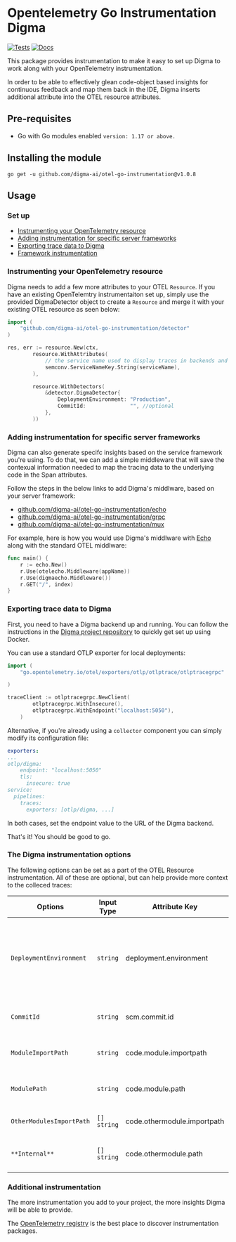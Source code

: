 # Opentelemetry Go Instrumentation Digma
[![Tests](https://github.com/digma-ai/otel-go-instrumentation/actions/workflows/ci.yaml/badge.svg)](https://github.com/digma-ai/otel-go-instrumentation/actions?query=workflow%3Abuild_and_test+branch%3Amain)
[![Docs](https://godoc.org/go.opentelemetry.io/contrib?status.svg)][goref-url]

This package provides instrumentation to make it easy to set up Digma to work along with your OpenTelemetry instrumentation.

In order to be able to effectively glean code-object based insights for continuous feedback and map them back in the IDE, Digma inserts additional attribute into the OTEL resource attributes. 

## Pre-requisites
*  Go with Go modules enabled  `version: 1.17 or above.`

## Installing the module
```
go get -u github.com/digma-ai/otel-go-instrumentation@v1.0.8
```


## Usage

### Set up
- [Instrumenting your OpenTelemetry resource](#instrumenting-your-opentelemetry-resource)
- [Adding instrumentation for specific server frameworks](#adding-instrumentation-for-specific-server-frameworks)
- [Exporting trace data to Digma](#exporting-trace-data-to-digma)
- [Framework instrumentation](#framework-instrumentation)


### Instrumenting your OpenTelemetry resource

Digma needs to add a few more attributes to your OTEL `Resource`. If you have an existing OpenTelemtry instrumentaiton set up, simply use the provided DigmaDetector object to create a `Resource` and merge it with your existing OTEL resource as seen below:

```go
import (
	"github.com/digma-ai/otel-go-instrumentation/detector"
)

res, err := resource.New(ctx,
		resource.WithAttributes(
			// the service name used to display traces in backends and mandatory for digma backend
			semconv.ServiceNameKey.String(serviceName),
		),

		resource.WithDetectors(
			&detector.DigmaDetector{
				DeploymentEnvironment: "Production",
				CommitId:              "", //optional
			},
		))
```

### Adding instrumentation for specific server frameworks

Digma can also generate specifc insights based on the service framework you're using. To do that, we can add  a simple middleware that will save the contexual information needed to map the tracing data to the underlying code in the Span attributes.

Follow the steps in the below links to add Digma's middlware, based on your server framework:

* [github.com/digma-ai/otel-go-instrumentation/echo](./echo)
* [github.com/digma-ai/otel-go-instrumentation/grpc](./grpc)
* [github.com/digma-ai/otel-go-instrumentation/mux](./mux)  

For example, here  is how you would use Digma's middlware with [Echo](https://github.com/labstack/echo) along with the standard OTEL middlware:

```go
func main() {
	r := echo.New()
	r.Use(otelecho.Middleware(appName))
	r.Use(digmaecho.Middleware())
	r.GET("/", index)
}
```

### Exporting trace data to Digma

First, you need to have a Digma backend up and running. You can follow the instructions in the [Digma project repository](https://github.com/digma-ai/digma) to quickly get set up using Docker.

You can use a standard OTLP exporter for local deployments:

```go
import (
	"go.opentelemetry.io/otel/exporters/otlp/otlptrace/otlptracegrpc"

)

traceClient := otlptracegrpc.NewClient(
		otlptracegrpc.WithInsecure(),
		otlptracegrpc.WithEndpoint("localhost:5050"),
	)
```

Alternative, if you're already using a `collector` component you can simply modify its configuration file:

```yaml
exporters:
...
otlp/digma:
    endpoint: "localhost:5050"
    tls:
      insecure: true
service:
  pipelines:
    traces:
      exporters: [otlp/digma, ...]
```

In both cases, set the endpoint value to the URL of the Digma backend.

That's it! You should be good to go.

### The Digma instrumentation options

The following options can be set as a part of the OTEL Resource instrumentation. All of these are optional, but can help provide more context to the colleced traces:

| Options | Input Type  | Attribute Key | Description | Default |
| --- | --- | --- | --- | --- |
| `DeploymentEnvironment` | `string` | deployment.environment |  The Environment describes where the running process is deployed. (e.g production, staging, ci) | If no depployment environment is provided, we'll assume this is a local deployment env and mark it using the local hostname. It will be visible to that machine only.
| `CommitId` | `string`  | scm.commit.id | The specific commit identifier of the running code. | The instrumentation will attempt to read this variable from `debug.ReadBuildInfo()`|
`ModuleImportPath` | `string` | code.module.importpath | Module canonical name | The instrumentation will attempt to read this variable from `debug.ReadBuildInfo()`|
`ModulePath` | `string` | code.module.path | workspace(application) physical path | The instrumentation will attempt to read this variable from `debug.ReadBuildInfo()` |
`OtherModulesImportPath` | `[] string` | code.othermodule.importpath | Specify additional satellite or infra modules to track | None |
` **Internal** ` | `[] string` | code.othermodule.path | physical paths of  `OtherModulesImportPath` option | The instrumentation will attempt to read this variable from `debug.ReadBuildInfo()`|

### Additional instrumentation

The more instrumentation you add to your project, the more insights Digma will be able to provide.

The [OpenTelemetry registry](https://opentelemetry.io/registry/) is the best place to discover instrumentation packages.


[goref-url]: https://pkg.go.dev/github.com/digma-ai/otel-go-instrumentation


